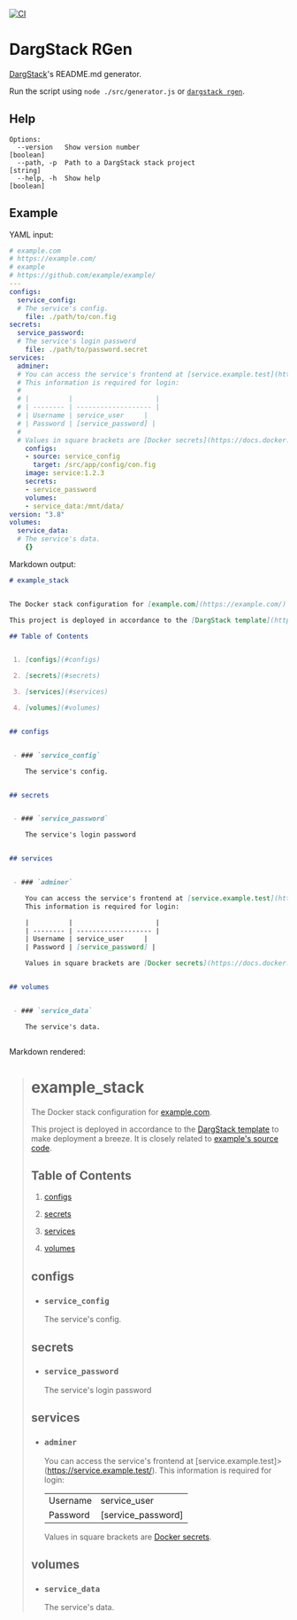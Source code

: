 [![CI](https://github.com/dargstack/dargstack_rgen/actions/workflows/ci.yml/badge.svg)](https://github.com/dargstack/dargstack_rgen/actions/workflows/ci.yml)

# DargStack RGen

[DargStack](https://github.com/dargstack/dargstack)'s README.md generator.

Run the script using `node ./src/generator.js` or [`dargstack rgen`](https://github.com/dargstack/dargstack).

## Help

```
Options:
  --version   Show version number                                      [boolean]
  --path, -p  Path to a DargStack stack project                         [string]
  --help, -h  Show help                                                [boolean]
```

## Example

YAML input:

```yaml
# example.com
# https://example.com/
# example
# https://github.com/example/example/
---
configs:
  service_config:
  # The service's config.
    file: ./path/to/con.fig
secrets:
  service_password:
  # The service's login password
    file: ./path/to/password.secret
services:
  adminer:
  # You can access the service's frontend at [service.example.test](https://service.example.test/).
  # This information is required for login:
  #
  # |          |                     |
  # | -------- | ------------------- |
  # | Username | service_user     |
  # | Password | [service_password] |
  #
  # Values in square brackets are [Docker secrets](https://docs.docker.com/engine/swarm/secrets/).
    configs:
    - source: service_config
      target: /src/app/config/con.fig
    image: service:1.2.3
    secrets:
    - service_password
    volumes:
    - service_data:/mnt/data/
version: "3.8"
volumes:
  service_data:
  # The service's data.
    {}
```

Markdown output:

```markdown
# example_stack


The Docker stack configuration for [example.com](https://example.com/).

This project is deployed in accordance to the [DargStack template](https://github.com/dargstack/dargstack_template/) to make deployment a breeze. It is closely related to [example's source code](https://github.com/example/example/).

## Table of Contents


 1. [configs](#configs)

 2. [secrets](#secrets)

 3. [services](#services)

 4. [volumes](#volumes)


## configs


 - ### `service_config`

    The service's config.


## secrets


 - ### `service_password`

    The service's login password


## services


 - ### `adminer`

    You can access the service's frontend at [service.example.test](https://service.example.test/).
    This information is required for login:

    |          |                     |
    | -------- | ------------------- |
    | Username | service_user     |
    | Password | [service_password] |

    Values in square brackets are [Docker secrets](https://docs.docker.com/engine/swarm/secrets/).


## volumes


 - ### `service_data`

    The service's data.



```

Markdown rendered:

> # example_stack
> The Docker stack configuration for [example.com](https://example.com/).
>
>This project is deployed in accordance to the [DargStack template](https://github.com/dargstack/dargstack_template/) to make deployment a breeze. It is closely related to [example's source code](https://github.com/example/example/).
>
>## Table of Contents
>
>
>1. [configs](#configs)
>
>2. [secrets](#secrets)
>
>3. [services](#services)
>
>4. [volumes](#volumes)
>
>
>## configs
>
>
>- ### `service_config`
>
>    The service's config.
>
>
>## secrets
>
>
>- ### `service_password`
>
>    The service's login password
>
>
>## services
>
>
>- ### `adminer`
>
>    You can access the service's frontend at [service.example.test]>(https://service.example.test/).
>    This information is required for login:
>
>    |          |                     |
>    | -------- | ------------------- |
>    | Username | service_user     |
>    | Password | [service_password] |
>
>    Values in square brackets are [Docker secrets](https://docs.docker.>com/engine/swarm/secrets/).
>
>
>## volumes
>
>
>- ### `service_data`
>
>    The service's data.
>
>
